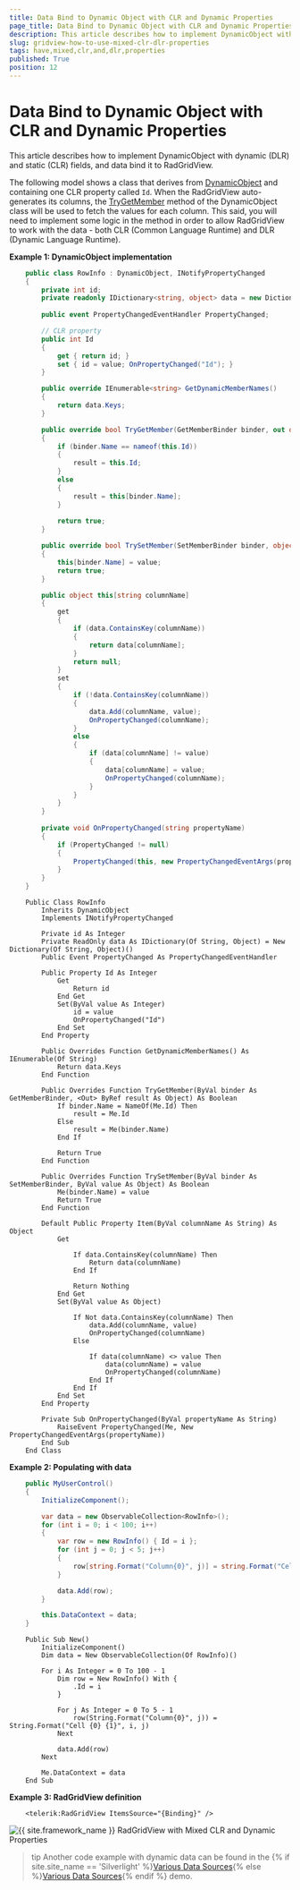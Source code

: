 ```yaml
---
title: Data Bind to Dynamic Object with CLR and Dynamic Properties
page_title: Data Bind to Dynamic Object with CLR and Dynamic Properties
description: This article describes how to implement DynamicObject with dynamic (DLR) and static (CLR) fields, and data bind it to Progress Telerik RadGridView (DataGrid).
slug: gridview-how-to-use-mixed-clr-dlr-properties
tags: have,mixed,clr,and,dlr,properties
published: True
position: 12
---
```


# Data Bind to Dynamic Object with CLR and Dynamic Properties

This article describes how to implement DynamicObject with dynamic (DLR) and static (CLR) fields, and data bind it to RadGridView.

The following model shows a class that derives from [DynamicObject](https://docs.microsoft.com/en-us/dotnet/api/system.dynamic.dynamicobject?view=netframework-4.8) and containing one CLR property called `Id`. When the RadGridView auto-generates its columns, the [TryGetMember](https://docs.microsoft.com/en-us/dotnet/api/system.dynamic.dynamicobject.trygetmember?view=netframework-4.8) method of the DynamicObject class will be used to fetch the values for each column. This said, you will need to implement some logic in the method in order to allow RadGridView to work with the data - both CLR (Common Language Runtime) and DLR (Dynamic Language Runtime).

__Example 1: DynamicObject implementation__
```C#
	public class RowInfo : DynamicObject, INotifyPropertyChanged
	{     
		private int id;	
		private readonly IDictionary<string, object> data = new Dictionary<string, object>();
		
		public event PropertyChangedEventHandler PropertyChanged;

		// CLR property
		public int Id
        {
            get { return id; }
            set { id = value; OnPropertyChanged("Id"); }
        }

		public override IEnumerable<string> GetDynamicMemberNames()
		{
			return data.Keys;
		}

		public override bool TryGetMember(GetMemberBinder binder, out object result)
		{
			if (binder.Name == nameof(this.Id))
			{
				result = this.Id;
			}
			else
			{
				result = this[binder.Name];
			}
			
			return true;
		}

		public override bool TrySetMember(SetMemberBinder binder, object value)
		{
			this[binder.Name] = value;
			return true;
		}

		public object this[string columnName]
		{
			get
			{
				if (data.ContainsKey(columnName))
				{
					return data[columnName];
				}
				return null;
			}
			set
			{
				if (!data.ContainsKey(columnName))
				{
					data.Add(columnName, value);
					OnPropertyChanged(columnName);
				}
				else
				{
					if (data[columnName] != value)
					{
						data[columnName] = value;
						OnPropertyChanged(columnName);
					}
				}
			}
		}
		
		private void OnPropertyChanged(string propertyName)
		{
			if (PropertyChanged != null)
			{
				PropertyChanged(this, new PropertyChangedEventArgs(propertyName));
			}
		}
	}
```
```VB.NET
	Public Class RowInfo
		Inherits DynamicObject
		Implements INotifyPropertyChanged

		Private id As Integer
		Private ReadOnly data As IDictionary(Of String, Object) = New Dictionary(Of String, Object)()
		Public Event PropertyChanged As PropertyChangedEventHandler
				
		Public Property Id As Integer
			Get
				Return id
			End Get
			Set(ByVal value As Integer)
				id = value
				OnPropertyChanged("Id")
			End Set
		End Property

		Public Overrides Function GetDynamicMemberNames() As IEnumerable(Of String)
			Return data.Keys
		End Function

		Public Overrides Function TryGetMember(ByVal binder As GetMemberBinder, <Out> ByRef result As Object) As Boolean
			If binder.Name = NameOf(Me.Id) Then
				result = Me.Id
			Else
				result = Me(binder.Name)
			End If

			Return True
		End Function

		Public Overrides Function TrySetMember(ByVal binder As SetMemberBinder, ByVal value As Object) As Boolean
			Me(binder.Name) = value
			Return True
		End Function

		Default Public Property Item(ByVal columnName As String) As Object
			Get

				If data.ContainsKey(columnName) Then
					Return data(columnName)
				End If

				Return Nothing
			End Get
			Set(ByVal value As Object)

				If Not data.ContainsKey(columnName) Then
					data.Add(columnName, value)
					OnPropertyChanged(columnName)
				Else

					If data(columnName) <> value Then
						data(columnName) = value
						OnPropertyChanged(columnName)
					End If
				End If
			End Set
		End Property

		Private Sub OnPropertyChanged(ByVal propertyName As String)
			RaiseEvent PropertyChanged(Me, New PropertyChangedEventArgs(propertyName))
		End Sub
	End Class
```

__Example 2: Populating with data__
```C#
	public MyUserControl()
	{
		InitializeComponent();

		var data = new ObservableCollection<RowInfo>();
		for (int i = 0; i < 100; i++)
		{
			var row = new RowInfo() { Id = i };                
			for (int j = 0; j < 5; j++)
			{
				row[string.Format("Column{0}", j)] = string.Format("Cell {0} {1}", i, j);
			}

			data.Add(row);
		}

		this.DataContext = data;
	}
```
```VB.NET
	Public Sub New()
		InitializeComponent()
		Dim data = New ObservableCollection(Of RowInfo)()

		For i As Integer = 0 To 100 - 1
			Dim row = New RowInfo() With {
				.Id = i
			}

			For j As Integer = 0 To 5 - 1
				row(String.Format("Column{0}", j)) = String.Format("Cell {0} {1}", i, j)
			Next

			data.Add(row)
		Next

		Me.DataContext = data
	End Sub
```

__Example 3: RadGridView definition__
```XAML
	<telerik:RadGridView ItemsSource="{Binding}" />
```

![{{ site.framework_name }} RadGridView with Mixed CLR and Dynamic Properties](images/gridview-how-to-use-mixed-clr-dlr-properties-0.png)

>tip Another code example with dynamic data can be found in the {% if site.site_name == 'Silverlight' %}[Various Data Sources](https://demos.telerik.com/silverlight/#GridView/DataSources){% else %}[Various Data Sources](https://demos.telerik.com/wpf){% endif %} demo.
